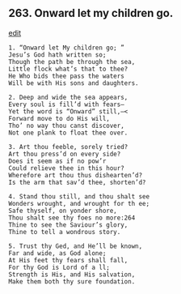 
## 263.  Onward let my children go.
[edit](https://docs.google.com/document/d/1l3W27HqjWr4zv%2DiVJDf62uBTk1TJtE26/edit?mode=html)



    1. “Onward let My children go; ”
    Jesu’s God hath written so;
    Though the path be through the sea, 
    Little flock what’s that to thee?
    He Who bids thee pass the waters 
    Will be with His sons and daughters.

    2. Deep and wide the sea appears,
    Every soul is fill’d with fears—
    Yet the word is “Onward” still,—< 
    Forward move to do His will,
    Tho’ no way thou canst discover,
    Not one plank to float thee over.

    3. Art thou feeble, sorely tried?
    Art thou press’d on every side?
    Does it seem as if no pow’r 
    Could relieve thee in this hour?
    Wherefore art thou thus dishearten’d?
    Is the arm that sav’d thee, shorten’d?

    4. Stand thou still, and thou shalt see 
    Wonders wrought, and wrought for th ee; 
    Safe thyself, on yonder shore,
    Thou shalt see thy foes no more:264
    Thine to see the Saviour’s glory,
    Thine to tell a wondrous story.

    5. Trust thy Ged, and He’ll be known, 
    Far and wide, as God alone;
    At His feet thy fears shall fall,
    For thy God is Lord of a ll;
    Strength is His, and His salvation, 
    Make them both thy sure foundation.

